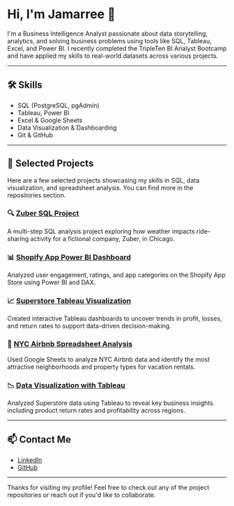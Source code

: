 # Hi, I'm Jamarree 👋

I'm a Business Intelligence Analyst passionate about data storytelling, analytics, and solving business problems using tools like SQL, Tableau, Excel, and Power BI. I recently completed the TripleTen BI Analyst Bootcamp and have applied my skills to real-world datasets across various projects.

---

## 🛠️ Skills
- SQL (PostgreSQL, pgAdmin)
- Tableau, Power BI
- Excel & Google Sheets
- Data Visualization & Dashboarding
- Git & GitHub

---

## 📂 Selected Projects
Here are a few selected projects showcasing my skills in SQL, data visualization, and spreadsheet analysis. You can find more in the repositories section.

### 🔍 [Zuber SQL Project](https://github.com/JJD0813/Zuber-SQL-Project)
A multi-step SQL analysis project exploring how weather impacts ride-sharing activity for a fictional company, Zuber, in Chicago.

### 📊 [Shopify App Power BI Dashboard](https://github.com/JJD0813/Shopify-App-Analysis)
Analyzed user engagement, ratings, and app categories on the Shopify App Store using Power BI and DAX.

### 📈 [Superstore Tableau Visualization](https://github.com/JJD0813/Superstore-Dashboard-Analysis)
Created interactive Tableau dashboards to uncover trends in profit, losses, and return rates to support data-driven decision-making.

### 📘 [NYC Airbnb Spreadsheet Analysis](https://github.com/JJD0813/NYC-Airbnb-Spreadsheet-Analysis)
Used Google Sheets to analyze NYC Airbnb data and identify the most attractive neighborhoods and property types for vacation rentals.

### 📉 [Data Visualization with Tableau](https://github.com/JJD0813/Data-Visualization-Project)
Analyzed Superstore data using Tableau to reveal key business insights including product return rates and profitability across regions.

---

## 📫 Contact Me
- [LinkedIn](https://linkedin.com/in/jamarree-daniels)
- [GitHub](https://github.com/JJD0813)

---

Thanks for visiting my profile! Feel free to check out any of the project repositories or reach out if you'd like to collaborate.
